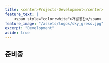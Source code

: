 ```yaml
---
title: <center>Projects-Development</center>
feature_text: |
    <span style="color:white">개발공간</span>
feature_image: "/assets/logos/sky_gress.jpg"
excerpt: "Development"
aside: true
---
```


## 준비중
